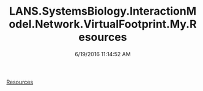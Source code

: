 ﻿---
title: LANS.SystemsBiology.InteractionModel.Network.VirtualFootprint.My.Resources
date: 6/19/2016 11:14:52 AM
---

[Resources](T-LANS.SystemsBiology.InteractionModel.Network.VirtualFootprint.My.Resources.Resources.html)

